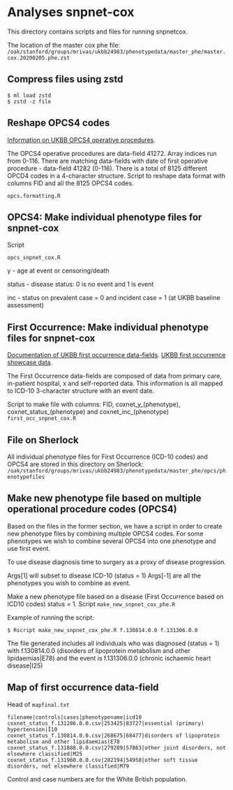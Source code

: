 # Analyses snpnet-cox

This directory contains scripts and files for running snpnetcox. 

The location of the master cox phe file:
`/oak/stanford/groups/mrivas/ukbb24983/phenotypedata/master_phe/master.cox.20200205.phe.zst`

## Compress files using zstd
```
$ ml load zstd
$ zstd -z file 
```

## Reshape OPCS4 codes
[Information on UKBB OPCS4 operative procedures](http://biobank.ctsu.ox.ac.uk/crystal/field.cgi?id=41272).

The OPCS4 operative procedures are data-field 41272. Array indices run from 0-116.
There are matching data-fields with date of first operative procedure - data-field 41282 (0-116).
There is a total of 8125 different OPCD4 codes in a 4-character structure.
Script to reshape data format with columns FID and all the 8125 OPCS4 codes.

`opcs.formatting.R`

## OPCS4: Make individual phenotype files for snpnet-cox

Script

`opcs_snpnet_cox.R`

y - age at event or censoring/death

status - disease status: 0 is no event and 1 is event

inc - status on prevalent case = 0 and incident case = 1 (at UKBB baseline assessment)

## First Occurrence: Make individual phenotype files for snpnet-cox
[Documentation of UKBB first occurrence data-fields](http://biobank.ndph.ox.ac.uk/showcase/showcase/docs/first_occurrences_outcomes.pdf).
[UKBB first occurrence showcase data](http://biobank.ctsu.ox.ac.uk/crystal/search.cgi?wot=0&srch=first+occurrence&sta0=on&sta1=on&sta2=on&sta3=on&str0=on&str3=on&fit0=on&fit10=on&fit20=on&fit30=on&fvt11=on&fvt21=on&fvt22=on&fvt31=on&fvt41=on&fvt51=on&fvt61=on&fvt101=on).

The First Occurrence data-fields are composed of data from primary care, in-patient hospital, x and self-reported data. This information is all mapped to ICD-10 3-character structure with an event date. 


Script to make file with columns: FID, coxnet_y_(phenotype), coxnet_status_(phenotype) and coxnet_inc_(phenotype)
`first_occ_snpnet_cox.R`

## File on Sherlock
All individual phenotype files for First Occurrence (ICD-10 codes) and OPCS4 are stored in this directory on Sherlock:
`/oak/stanford/groups/mrivas/ukbb24983/phenotypedata/master_phe/opcs/phenotypefiles`


## Make new phenotype file based on multiple operational procedure codes (OPCS4)
Based on the files in the former section, we have a script in order to create new phenotype files by combining multiple OPCS4 codes. For some phenotypes we wish to combine several OPCS4 into one phenotype and use first event. 

To use disease diagnosis time to surgery as a proxy of disease progression.

Args[1] will subset to disease ICD-10 (status = 1)
Args[-1] are all the phenotypes you wish to combine as event.

Make a new phenotype file based on a disease (First Occurrence based on ICD10 codes) status = 1.
Script
`make_new_snpnet_cox_phe.R`

Example of running the script:

`$ Rscript make_new_snpnet_cox_phe.R f.130814.0.0 f.131306.0.0`

The file generated includes all individuals who was diagnosed (status = 1) with f.130814.0.0 (disorders of lipoprotein metabolism and other lipidaemias|E78) and the event is f.131306.0.0 (chronic ischaemic heart disease|I25) 


## Map of first occurrence data-field 
Head of `mapfinal.txt`
``` 
filename|controls|cases|phenotypename|icd10
coxnet_status_f.131286.0.0.csv|253425|83727|essential (primary) hypertension|I10
coxnet_status_f.130814.0.0.csv|268675|68477|disorders of lipoprotein metabolism and other lipidaemias|E78
coxnet_status_f.131888.0.0.csv|279289|57863|other joint disorders, not elsewhere classified|M25
coxnet_status_f.131960.0.0.csv|282194|54958|other soft tissue disorders, not elsewhere classified|M79
```
Control and case numbers are for the White British population.

